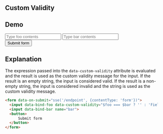 ## Custom Validity

## Demo

<form data-on-submit="sse('/examples/custom_validity/data', {contentType: 'form'})" class="space-y-8">
  <label class="flex items-center gap-2 input input-bordered">
    <input data-bind-foo data-custom-validity="$foo === $bar ? '' : 'Field values must be the same.'" name="foo" class="grow" placeholder="Type foo contents"/>
  </label>
  <label class="flex items-center gap-2 input input-bordered">
    <input data-bind-bar name="bar" class="grow" placeholder="Type bar contents"/>
  </label>
  <div class="space-x-4">
    <button class="btn btn-primary">
      Submit form
    </button>
  </div>
</form>

## Explanation

The expression passed into the `data-custom-validity` attribute is evaluated and the result is used as the custom validity message for the input. If the result is an empty string, the input is considered valid. If the result is a non-empty string, the input is considered invalid and the string is used as the custom validity message.

```html
<form data-on-submit="sse('/endpoint', {contentType: 'form'})">
  <input data-bind-foo data-custom-validity="$foo === $bar ? '' : 'Field values must be the same.'" name="foo">
  <input data-bind-bar name="bar">
  <button>
      Submit form
  </button>
</form>
```